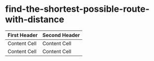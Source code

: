 # find-the-shortest-possible-route-with-distance
| First Header  | Second Header |
| ------------- | ------------- |
| Content Cell  | Content Cell  |
| Content Cell  | Content Cell  |
